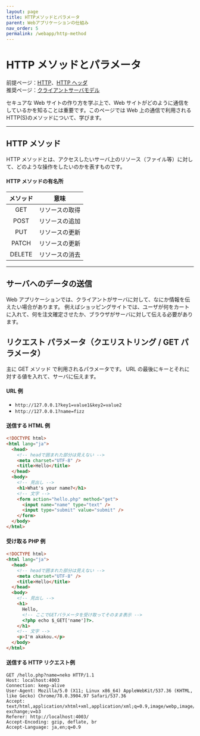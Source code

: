 ```yaml
---
layout: page
title: HTTPメソッドとパラメータ
parent: Webアプリケーションの仕組み
nav_order: 5
permalink: /webapp/http-method
---
```


# HTTP メソッドとパラメータ

前提ページ：[HTTP](../http.md)、[HTTP ヘッダ](../http-headers.md)  
推奨ページ：[クライアントサーバモデル](../client-server-model/)

セキュアな Web サイトの作り方を学ぶ上で、Web サイトがどのように通信をしているかを知ることは重要です。このページでは Web 上の通信で利用される HTTP(S)のメソッドについて、学びます。

---

## HTTP メソッド

HTTP メソッドとは、アクセスしたいサーバ上のリソース（ファイル等）に対して、どのような操作をしたいのかを表すものです。

#### HTTP メソッドの有名所

| メソッド |      意味      |
| :------: | :------------: |
|   GET    | リソースの取得 |
|   POST   | リソースの追加 |
|   PUT    | リソースの更新 |
|  PATCH   | リソースの更新 |
|  DELETE  | リソースの消去 |

---

## サーバへのデータの送信

Web アプリケーションでは、クライアントがサーバに対して、なにか情報を伝えたい場合があります。
例えばショッピングサイトでは、ユーザが何をカートに入れて、何を注文確定させたか、ブラウザがサーバに対して伝える必要があります。

## リクエスト パラメータ（クエリストリング / GET パラメータ）

主に GET メソッド で利用されるパラメータです。
URL の最後にキーとそれに対する値を入れて、サーバに伝えます。

#### URL 例

- `http://127.0.0.1?key1=value1&key2=value2`
- `http://127.0.0.1?name=fizz`

#### 送信する HTML 例

```html
<!DOCTYPE html>
<html lang="ja">
  <head>
    <!-- headで囲まれた部分は見えない -->
    <meta charset="UTF-8" />
    <title>Hello</title>
  </head>
  <body>
    <!-- 見出し -->
    <h1>What's your name?</h1>
    <!-- 文字 -->
    <form action="hello.php" method="get">
      <input name="name" type="text" />
      <input type="submit" value="submit" />
    </form>
  </body>
</html>
```

#### 受け取る PHP 例

```html
<!DOCTYPE html>
<html lang="ja">
  <head>
    <!-- headで囲まれた部分は見えない -->
    <meta charset="UTF-8" />
    <title>Hello</title>
  </head>
  <body>
    <!-- 見出し -->
    <h1>
      Hello,
      <!-- ここでGETパラメータを受け取ってそのまま表示 -->
      <?php echo $_GET['name']?>.
    </h1>
    <!-- 文字 -->
    <p>I'm akakou.</p>
  </body>
</html>
```

#### 送信する HTTP リクエスト例

```http
GET /hello.php?name=neko HTTP/1.1
Host: localhost:4003
Connection: keep-alive
User-Agent: Mozilla/5.0 (X11; Linux x86_64) AppleWebKit/537.36 (KHTML, like Gecko) Chrome/78.0.3904.97 Safari/537.36
Accept: text/html,application/xhtml+xml,application/xml;q=0.9,image/webp,image/apng,*/*;q=0.8,application/signed-exchange;v=b3
Referer: http://localhost:4003/
Accept-Encoding: gzip, deflate, br
Accept-Language: ja,en;q=0.9
```
